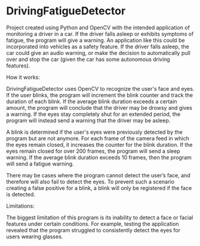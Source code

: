 # DrivingFatigueDetector

Project created using Python and OpenCV with the intended application of monitoring a driver in a car. If the driver falls asleep or exhibits symptoms of fatigue, the program will give a warning. An application like this could be incorporated into vehicles as a safety feature. If the driver falls asleep, the car could give an audio warning, or make the decision to automatically pull over and stop the car (given the car has some autonomous driving features). 

How it works:

DrivingFatigueDetector uses OpenCV to recognize the user's face and eyes. If the user blinks, the program will increment the blink counter and track the duration of each blink. If the average blink duration exceeds a certain amount, the program will conclude that the driver may be drowsy and gives a warning. If the eyes stay completely shut for an extended period, the program will instead send a warning that the driver may be asleep. 

A blink is determined if the user's eyes were previously detected by the program but are not anymore. For each frame of the camera feed in which the eyes remain closed, it increases the counter for the blink duration. If the eyes remain closed for over 200 frames, the program will send a sleep warning. If the average blink duration exceeds 10 frames, then the program will send a fatigue warning.

There may be cases where the program cannot detect the user’s face, and therefore will also fail to detect the eyes. To prevent such a scenario creating a false positive for a blink, a blink will only be registered if the face is detected.

Limitations:

The biggest limitation of this program is its inability to detect a face or facial features under certain conditions. For example, testing the application revealed that the program struggled to consistently detect the eyes for users wearing glasses. 

